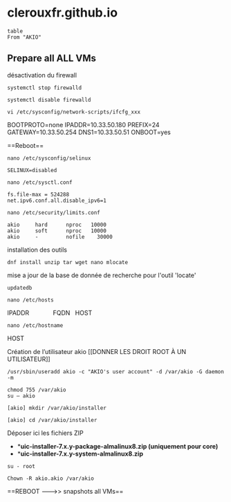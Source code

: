 # clerouxfr.github.io


```dataview
table
From "AKIO"

```
## Prepare all ALL VMs


désactivation du firewall
```Almalinux
systemctl stop firewalld
```
```Almalinux
systemctl disable firewalld
```

```Almalinux
vi /etc/sysconfig/network-scripts/ifcfg_xxx
```
BOOTPROTO=none
IPADDR=10.33.50.180
PREFIX=24
GATEWAY=10.33.50.254
DNS1=10.33.50.51
ONBOOT=yes

==Reboot==


```Almalinux
nano /etc/sysconfig/selinux
```

```Almalinux
SELINUX=disabled
```

```Almalinux
nano /etc/sysctl.conf
```

```Almalinux
fs.file-max = 524288
net.ipv6.conf.all.disable_ipv6=1
```
```Almalinux
nano /etc/security/limits.conf
```

```Almalinux
akio     hard      nproc   10000
akio     soft      nproc   10000
akio     -         nofile    30000
```
installation des outils
```Almalinux
dnf install unzip tar wget nano mlocate
```

mise a jour de la base de donnée de recherche pour l'outil 'locate'
```Almalinux
updatedb
```

```Almalinux
nano /etc/hosts
```
IPADDR              FQDN   HOST

```Almalinux
nano /etc/hostname
```
HOST


Création de  l’utilisateur akio [[DONNER LES DROIT ROOT À UN UTILISATEUR]]
```Almalinux
/usr/sbin/useradd akio -c "AKIO's user account" -d /var/akio -G daemon -m

chmod 755 /var/akio
su – akio
```

```Almalinux
[akio] mkdir /var/akio/installer

[akio] cd /var/akio/installer
```
Déposer ici les fichiers ZIP

- ***uic-installer-7.x.y-package-almalinux8.zip (uniquement pour core)**
- ***uic-installer-7.x.y-system-almalinux8.zip**

```Almalinux
su - root
```

```Almalinux
Chown -R akio.akio /var/akio
```


==REBOOT --->> snapshots all VMs==
